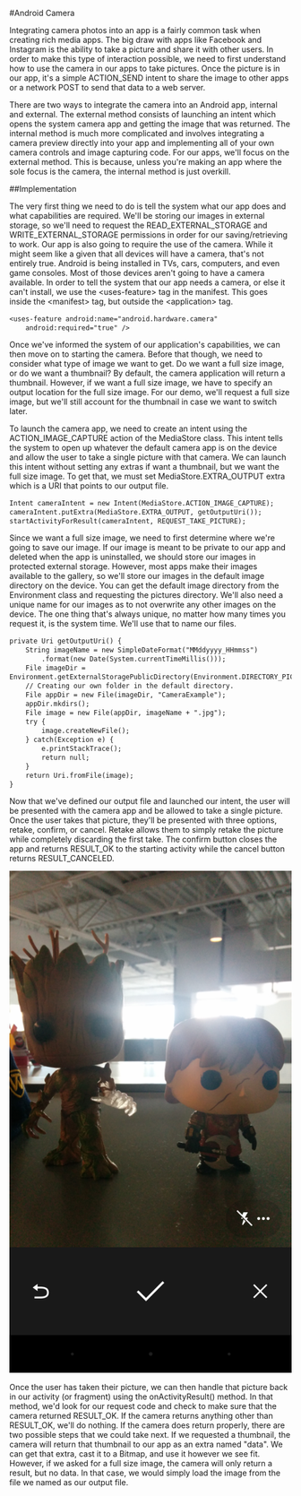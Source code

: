 #Android Camera

Integrating camera photos into an app is a fairly common task when creating rich media apps. The big draw with apps like Facebook and Instagram is the ability to take a picture and share it with other users. In order to make this type of interaction possible, we need to first understand how to use the camera in our apps to take pictures. Once the picture is in our app, it's a simple ACTION_SEND intent to share the image to other apps or a network POST to send that data to a web server.

There are two ways to integrate the camera into an Android app, internal and external. The external method consists of launching an intent which opens the system camera app and getting the image that was returned. The internal method is much more complicated and involves integrating a camera preview directly into your app and implementing all of your own camera controls and image capturing code. For our apps, we'll focus on the external method. This is because, unless you're making an app where the sole focus is the camera, the internal method is just overkill.

##Implementation

The very first thing we need to do is tell the system what our app does and what capabilities are required. We'll be storing our images in external storage, so we'll need to request the READ_EXTERNAL_STORAGE and WRITE_EXTERNAL_STORAGE permissions in order for our saving/retrieving to work. Our app is also going to require the use of the camera. While it might seem like a given that all devices will have a camera, that's not entirely true. Android is being installed in TVs, cars, computers, and even game consoles. Most of those devices aren't going to have a camera available. In order to tell the system that our app needs a camera, or else it can't install, we use the &lt;uses-feature&gt; tag in the manifest. This goes inside the &lt;manifest&gt; tag, but outside the &lt;application&gt; tag.

```
<uses-feature android:name="android.hardware.camera"
    android:required="true" />
```

Once we've informed the system of our application's capabilities, we can then move on to starting the camera. Before that though, we need to consider what type of image we want to get. Do we want a full size image, or do we want a thumbnail? By default, the camera application will return a thumbnail. However, if we want a full size image, we have to specify an output location for the full size image. For our demo, we'll request a full size image, but we'll still account for the thumbnail in case we want to switch later.

To launch the camera app, we need to create an intent using the ACTION_IMAGE_CAPTURE action of the MediaStore class. This intent tells the system to open up whatever the default camera app is on the device and allow the user to take a single picture with that camera. We can launch this intent without setting any extras if want a thumbnail, but we want the full size image. To get that, we must set MediaStore.EXTRA_OUTPUT extra which is a URI that points to our output file.

```
Intent cameraIntent = new Intent(MediaStore.ACTION_IMAGE_CAPTURE);
cameraIntent.putExtra(MediaStore.EXTRA_OUTPUT, getOutputUri());
startActivityForResult(cameraIntent, REQUEST_TAKE_PICTURE);
```

Since we want a full size image, we need to first determine where we're going to save our image. If our image is meant to be private to our app and deleted when the app is uninstalled, we should store our images in protected external storage. However, most apps make their images available to the gallery, so we'll store our images in the default image directory on the device. You can get the default image directory from the Environment class and requesting the pictures directory. We'll also need a unique name for our images as to not overwrite any other images on the device. The one thing that's always unique, no matter how many times you request it, is the system time. We'll use that to name our files.

```
private Uri getOutputUri() {
	String imageName = new SimpleDateFormat("MMddyyyy_HHmmss")
		.format(new Date(System.currentTimeMillis()));
	File imageDir = Environment.getExternalStoragePublicDirectory(Environment.DIRECTORY_PICTURES);
	// Creating our own folder in the default directory.
	File appDir = new File(imageDir, "CameraExample");
	appDir.mkdirs();
	File image = new File(appDir, imageName + ".jpg");
	try {
		image.createNewFile();
	} catch(Exception e) {
		e.printStackTrace();
		return null;
	}
	return Uri.fromFile(image);
}
```

Now that we've defined our output file and launched our intent, the user will be presented with the camera app and be allowed to take a single picture. Once the user takes that picture, they'll be presented with three options, retake, confirm, or cancel. Retake allows them to simply retake the picture while completely discarding the first take. The confirm button closes the app and returns RESULT_OK to the starting activity while the cancel button returns RESULT_CANCELED.

![](camera.png)

Once the user has taken their picture, we can then handle that picture back in our activity (or fragment) using the onActivityResult() method. In that method, we'd look for our request code and check to make sure that the camera returned RESULT_OK. If the camera returns anything other than RESULT_OK, we'll do nothing. If the camera does return properly, there are two possible steps that we could take next. If we requested a thumbnail, the camera will return that thumbnail to our app as an extra named "data". We can get that extra, cast it to a Bitmap, and use it however we see fit. However, if we asked for a full size image, the camera will only return a result, but no data. In that case, we would simply load the image from the file we named as our output file.

